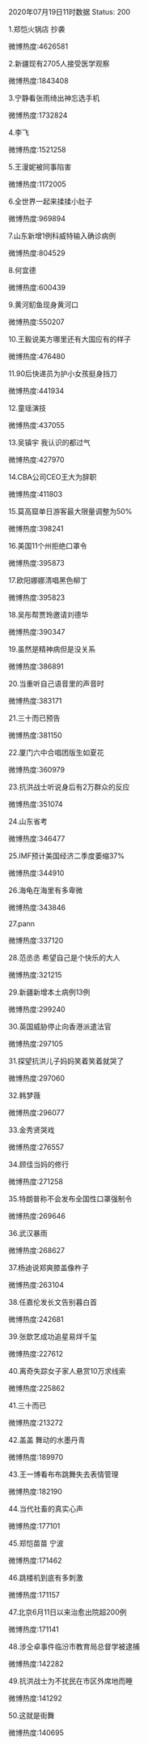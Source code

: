 2020年07月19日11时数据
Status: 200

1.郑恺火锅店 抄袭

微博热度:4626581

2.新疆现有2705人接受医学观察

微博热度:1843408

3.宁静看张雨绮出神忘选手机

微博热度:1732824

4.李飞

微博热度:1521258

5.王漫妮被同事陷害

微博热度:1172005

6.全世界一起来揉揉小肚子

微博热度:969894

7.山东新增1例科威特输入确诊病例

微博热度:804529

8.何宜德

微博热度:600439

9.黄河鱽鱼现身黄河口

微博热度:550207

10.王毅说美方哪里还有大国应有的样子

微博热度:476480

11.90后快递员为护小女孩挺身挡刀

微博热度:441934

12.童瑶演技

微博热度:437055

13.吴镇宇 我认识的都过气

微博热度:427970

14.CBA公司CEO王大为辞职

微博热度:411803

15.莫高窟单日游客最大限量调整为50%

微博热度:398241

16.美国11个州拒绝口罩令

微博热度:395873

17.欧阳娜娜清唱黑色柳丁

微博热度:395823

18.吴彤帮贾玲邀请刘德华

微博热度:390347

19.虽然是精神病但是没关系

微博热度:386891

20.当重听自己语音里的声音时

微博热度:383171

21.三十而已预告

微博热度:381150

22.厦门六中合唱团版生如夏花

微博热度:360979

23.抗洪战士听说身后有2万群众的反应

微博热度:351074

24.山东省考

微博热度:346477

25.IMF预计美国经济二季度萎缩37%

微博热度:344910

26.海龟在海里有多卑微

微博热度:343846

27.pann

微博热度:337120

28.范丞丞 希望自己是个快乐的大人

微博热度:321215

29.新疆新增本土病例13例

微博热度:299240

30.英国威胁停止向香港派遣法官

微博热度:297105

31.探望抗洪儿子妈妈笑着笑着就哭了

微博热度:297060

32.韩梦薇

微博热度:296077

33.金秀贤哭戏

微博热度:276557

34.顾佳当妈的修行

微博热度:271258

35.特朗普称不会发布全国性口罩强制令

微博热度:269646

36.武汉暴雨

微博热度:268627

37.杨迪说郑爽膝盖像杵子

微博热度:263104

38.任嘉伦发长文告别暮白首

微博热度:242681

39.张歆艺成功追星易烊千玺

微博热度:227612

40.离奇失踪女子家人悬赏10万求线索

微博热度:225862

41.三十而已

微博热度:213272

42.盖盖 舞动的水墨丹青

微博热度:189970

43.王一博看布布跳舞失去表情管理

微博热度:182190

44.当代社畜的真实心声

微博热度:177101

45.郑恺苗苗 宁波

微博热度:171462

46.跳楼机到底有多刺激

微博热度:171157

47.北京6月11日以来治愈出院超200例

微博热度:171141

48.涉仝卓事件临汾市教育局总督学被逮捕

微博热度:142282

49.抗洪战士为不扰民在市区外席地而睡

微博热度:141292

50.这就是街舞

微博热度:140695

